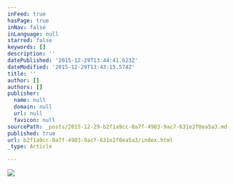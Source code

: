 ```yaml
---
inFeed: true
hasPage: true
inNav: false
inLanguage: null
starred: false
keywords: []
description: ''
datePublished: '2015-12-29T13:44:41.623Z'
dateModified: '2015-12-29T13:43:15.574Z'
title: ''
author: []
authors: []
publisher:
  name: null
  domain: null
  url: null
  favicon: null
sourcePath: _posts/2015-12-29-b2f1a9cc-0a7f-4903-9ac7-631e2f0ea5a3.md
published: true
url: b2f1a9cc-0a7f-4903-9ac7-631e2f0ea5a3/index.html
_type: Article

---
```

![](https://the-grid-user-content.s3-us-west-2.amazonaws.com/0a682c5a-7bbf-477b-864d-2c66b304011e.JPG)